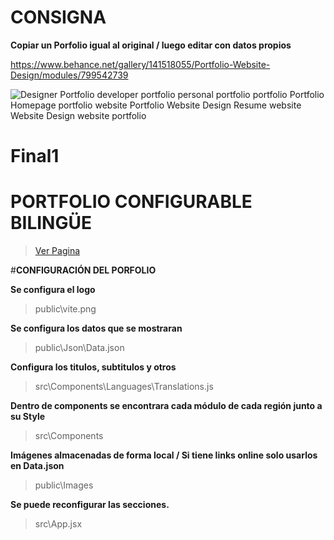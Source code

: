 # CONSIGNA
**Copiar un Porfolio igual al original / luego editar con datos propios**


https://www.behance.net/gallery/141518055/Portfolio-Website-Design/modules/799542739

<img src="https://mir-s3-cdn-cf.behance.net/project_modules/1400/c4fbb7141518055.62557e78c84eb.png" srcset="https://mir-s3-cdn-cf.behance.net/project_modules/disp/c4fbb7141518055.62557e78c84eb.png 600w, https://mir-s3-cdn-cf.behance.net/project_modules/fs/c4fbb7141518055.62557e78c84eb.png 1440w, https://mir-s3-cdn-cf.behance.net/project_modules/max_1200/c4fbb7141518055.62557e78c84eb.png 1200w, https://mir-s3-cdn-cf.behance.net/project_modules/1400/c4fbb7141518055.62557e78c84eb.png 1400w, https://mir-s3-cdn-cf.behance.net/project_modules/1400_opt_1/c4fbb7141518055.62557e78c84eb.png 1400w" sizes="(max-width: 1400px) 100vw, 1400px" class="ImageElement-image-SRv ImageElement-blockPointerEvents-Rkg" alt="Designer Portfolio developer portfolio personal portfolio portfolio Portfolio Homepage portfolio website Portfolio Website Design Resume website Website Design website portfolio" loading="lazy" fetchpriority="auto">



# Final1


# PORTFOLIO CONFIGURABLE BILINGÜE
>[Ver Pagina](https://porfolio-react-chakra.netlify.app/)


#**CONFIGURACIÓN DEL PORFOLIO**

**Se configura el logo**

>   public\vite.png

**Se configura los datos que se mostraran**

>   public\Json\Data.json

**Configura los titulos, subtitulos y otros**

>   src\Components\Languages\Translations.js

**Dentro de components se encontrara cada módulo de cada región junto a su Style**

>   src\Components

**Imágenes almacenadas de forma local / Si tiene links online solo usarlos en Data.json**

>   public\Images

**Se puede reconfigurar las secciones.**

>   src\App.jsx
